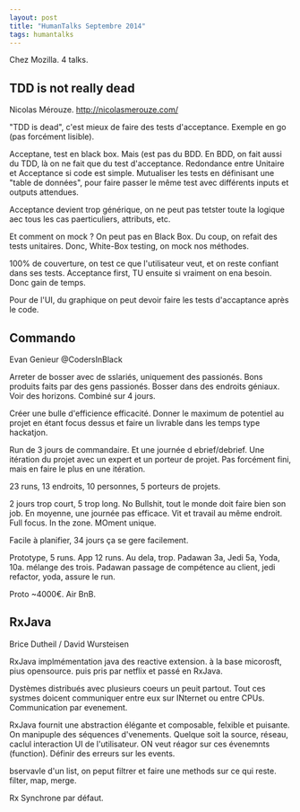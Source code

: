 ```yaml
---
layout: post
title: "HumanTalks Septembre 2014"
tags: humantalks
---
```


Chez Mozilla. 4 talks.


## TDD is not really dead
Nicolas Mérouze.
http://nicolasmerouze.com/

"TDD is dead", c'est mieux de faire des tests d'acceptance.
Exemple en go (pas forcément lisible).

Acceptane, test en black box. Mais (est pas du BDD. En BDD, on fait aussi du
TDD, là on ne fait que du test d'acceptance.
Redondance entre Unitaire et Acceptance si code est simple.
Mutualiser les tests en définisant une "table de données", pour faire passer le
même test avec différents inputs et outputs attendues.

Acceptance devient trop générique, on ne peut pas tetster toute la logique aec
tous les cas paerticuliers, attributs, etc.

Et comment on mock ? On peut pas en Black Box. Du coup, on refait des tests
unitaires. Donc, White-Box testing, on mock nos méthodes.

100% de couverture, on test ce que l'utilisateur veut, et on reste confiant
dans ses tests. Acceptance first, TU ensuite si vraiment on ena  besoin. Donc
gain de temps.

Pour de l'UI, du graphique on peut devoir faire les tests d'accaptance après le
code.


## Commando
Evan Genieur
@CodersInBlack

Arreter de bosser avec de sslariés, uniquement des passionés. Bons produits
faits par des gens passionés. Bosser dans des endroits géniaux. Voir des
horizons. Combiné sur 4 jours.

Créer une bulle d'efficience efficacité. Donner le maximum de potentiel au
projet en étant focus dessus et faire un livrable dans les temps type
hackatjon.

Run de 3 jours de commandaire. Et une journée d ebrief/debrief.
Une itération du projet avec un expert et un porteur de projet. Pas forcément
fini, mais en faire le plus en une itération.

23 runs, 13 endroits, 10 personnes, 5 porteurs de projets.

2 jours trop court, 5 trop long. No Bullshit, tout le monde doit faire bien son
job. En moyenne, une journée pas efficace. Vit et travail au même endroit. Full
focus. In the zone. MOment unique.

Facile à planifier, 34 jours ça se gere facilement.

Prototype, 5 runs. App 12 runs. Au dela, trop.
Padawan 3a, Jedi 5a, Yoda, 10a. mélange des trois. Padawan passage de
compétence au client, jedi refactor, yoda, assure le run.

Proto ~4000€. Air BnB.


## RxJava
Brice Dutheil / David Wursteisen

RxJava implmémentation java des reactive extension. à la base micorosft, pius
opensource. puis pris par netflix et passé en RxJava.

Dystèmes distribués avec plusieurs coeurs un peuit partout. Tout ces systmes
doicent communiquer entre eux sur INternet ou entre CPUs. Communication par
evenement.

RxJava fournit une abstraction élégante et composable, felxible et puisante. On
manipuple des séquences d'venements. Quelque soit la source, réseau, caclul
interaction UI de l'utilisateur. ON veut réagor sur ces évenemnts (function).
Définir des erreurs sur les events.


bservavle d'un list, on peput filtrer et faire une methods sur ce qui reste.
filter, map, merge.

Rx Synchrone par défaut.
